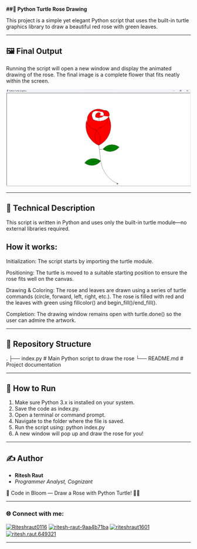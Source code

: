 **##🌹 Python Turtle Rose Drawing**

This project is a simple yet elegant Python script that uses the built-in turtle graphics library to draw a beautiful red rose with green leaves.

---

## 🖼️ Final Output

Running the script will open a new window and display the animated drawing of the rose. The final image is a complete flower that fits neatly within the screen.

![Final Output](rose_draw_files/pythonoutput.png)

---

## 🧠 Technical Description

This script is written in Python and uses only the built-in turtle module—no external libraries required.

## How it works:

Initialization: The script starts by importing the turtle module.

Positioning: The turtle is moved to a suitable starting position to ensure the rose fits well on the canvas.

Drawing & Coloring: The rose and leaves are drawn using a series of turtle commands (circle, forward, left, right, etc.). The rose is filled with red and the leaves with green using fillcolor() and begin_fill()/end_fill().

Completion: The drawing window remains open with turtle.done() so the user can admire the artwork.

---

## 📂 Repository Structure
.
├── index.py       # Main Python script to draw the rose
└── README.md      # Project documentation

---

## 🚀 How to Run

1. Make sure Python 3.x is installed on your system.
2. Save the code as index.py.
3. Open a terminal or command prompt.
4. Navigate to the folder where the file is saved.
5. Run the script using: python index.py
6. A new window will pop up and draw the rose for you!

---

## ✍️ Author

- **Ritesh Raut**
- *Programmer Analyst, Cognizant*

🌹 Code in Bloom — Draw a Rose with Python Turtle! 🐢🎨

---

### 🌐 Connect with me:
<p align="left">
<a href="https://github.com/Riteshraut0116" target="blank"><img align="center" src="https://raw.githubusercontent.com/rahuldkjain/github-profile-readme-generator/master/src/images/icons/Social/github.svg" alt="Riteshraut0116" height="30" width="40" /></a>
<a href="https://linkedin.com/in/ritesh-raut-9aa4b71ba" target="blank"><img align="center" src="https://raw.githubusercontent.com/rahuldkjain/github-profile-readme-generator/master/src/images/icons/Social/linked-in-alt.svg" alt="ritesh-raut-9aa4b71ba" height="30" width="40" /></a>
<a href="https://www.instagram.com/riteshraut1601/" target="blank"><img align="center" src="https://raw.githubusercontent.com/rahuldkjain/github-profile-readme-generator/master/src/images/icons/Social/instagram.svg" alt="riteshraut1601" height="30" width="40" /></a>
<a href="https://www.facebook.com/ritesh.raut.649321/" target="blank"><img align="center" src="https://raw.githubusercontent.com/rahuldkjain/github-profile-readme-generator/master/src/images/icons/Social/facebook.svg" alt="ritesh.raut.649321" height="30" width="40" /></a>
</p>

---
